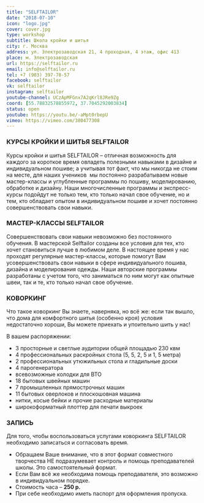 ```yaml
---
title: "SELFTAILOR"
date: "2018-07-10"
icon: "logo.jpg"
cover: cover.jpg
type: workshop
subtitle: Школа кройки и шитья
city: г. Москва
address: ул. Электрозаводская 21, 4 проходная, 4 этаж, офис 413
place: м. Электрозаводская
url: https://selftailor.ru
email: info@selftailor.ru
tel: +7 (903) 397-78-57
facebook: selftailor
vk: selftailor
instagram: selftailor
youtube-channel: UCzApMFGnx7A2qKrl8JRe9Zg
coord: [55.78832578855972, 37.7045292003834]
status: open
youtube: https://youtu.be/-aMpt0rbepU
vimeo: https://vimeo.com/380477308
---
```


### КУРСЫ КРОЙКИ И ШИТЬЯ SELFTAILOR

Курсы кройки и шитья SELFTAILOR – отличная возможность для каждого за короткое время овладеть полезными навыками в дизайне и индивидуальном пошиве; а учитывая тот факт, что мы никогда не стоим на месте, для наших учеников  мы постоянно разрабатываем новые мастер-классы и углубленные программы по пошиву, моделированию, обработке и дизайну. Наши многочисленные программы и экспресс-курсы подойдут не только тем, кто только начал свое обучение, но и тем, кто обладает опытом в индивидуальном пошиве и хочет постоянно совершенствовать свои навыки.

### МАСТЕР-КЛАССЫ SELFTAILOR

Совершенствовать свои навыки невозможно без постоянного обучения. В мастерской Selftailor созданы все условия для тех, кто хочет становиться лучше в любимом деле. В настоящее время у нас проходят регулярные мастер-классы, которые помогут Вам усовершенствовать свои навыки в сфере индивидуального пошива, дизайна и моделирования одежды. Наши авторские программы разработаны с учетом того, что заниматься по ним могут как опытные швеи, так и те, кто только начал свое обучение.

### КОВОРКИНГ

Что такое коворкинг Вы знаете, наверняка, но всё же: если так вышло, что дома для комфортного шитья (особенно кроя) условия недостаточно хороши, Вы можете приехать и упоительно шить у нас!

В вашем распоряжении:

- 3 просторные и светлые аудитории общей площадью 230 квм
- 4 профессиональных раскройных стола (5, 5, 2, 5 и 1, 5 метра)
- 2 профессиональных утюжильных стола и гладильные доски
- 4 парогенератора
- всевозможные колодки для ВТО
- 18 бытовых швейных машин
- 7 промышленных прямострочных машин
- 11 бытовых оверлоков и плоскошовная машина
- нитки, косые бейки и прочие расходные материалы
- широкоформатный плоттер для печати выкроек

### ЗАПИСЬ

Для того, чтобы воспользоваться услугами коворкинга SELFTAILOR необходимо записаться и согласовать время.

- Обращаем Ваше внимание, что в этот формат совместного творчества НЕ подразумевает контроль и помощь преподавателей школы. Это самостоятельный формат.
- Если Вам всё же необходима помощь преподавателя, это возможно в индивидуальном порядке.
- Стоимость часа – **250 р.**
- При себе необходимо иметь паспорт для оформления пропуска.
